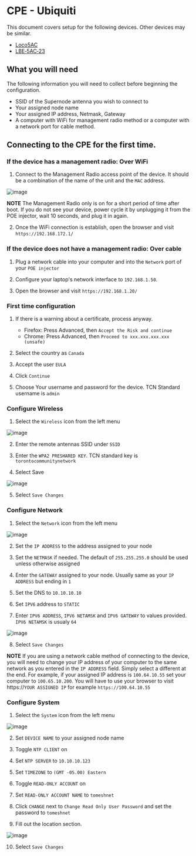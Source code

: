 # CPE - Ubiquiti

This document covers setup for the following devices. Other devices may be similar.

- [Loco5AC](https://www.ui.com/airmax/nanostation-ac/)
- [LBE‑5AC‑23](https://www.ui.com/airmax/litebeam-ac/)

## What you will need

The following information you will need to collect before beginning  the configuration.

- SSID of the Supernode antenna you wish to connect to
- Your assigned node name
- Your assigned IP address, Netmask, Gateway
- A computer with WiFi for management radio method or a computer with a network port for cable method.


## Connecting to the CPE for the first time.

### If the device has a management radio: Over WiFi

1. Connect to the Management Radio access point of the device. It should be a combination of the name of the unit and the `MAC` address.

![image](./images/hardware-cpe-management-wifi.jpg)

**NOTE** The Management Radio only is on for a short period of time after boot. If you do not see your device, power cycle it by unplugging it from the POE injector, wait 10 seconds, and plug it in again.

2. Once the WiFi connection is establish, open the browser and visit `https://192.168.172.1/`

### If the device does not have a management radio: Over cable

1. Plug a network cable into your computer and into the `Network` port of your `POE injector`

2. Configure your laptop's network interface to `192.168.1.50`.

3. Open the browser and visit `https://192.168.1.20/`

### First time configuration

1. If there is a warning about a certificate, process anyway.
    - Firefox: Press Advanced, then `Accept the Risk and continue`
    - Chrome: Press Advanced, then `Proceed to xxx.xxx.xxx.xxx (unsafe)`

2. Select the country as `Canada`

3. Accept the user `EULA`

4. Click `Continue`

5. Choose Your username and password for the device. TCN Standard username is `admin`

### Configure Wireless

1. Select the `Wireless` icon from the left menu

![image](./images/hardware-cpe-wireless-menu-item.jpg)

2. Enter the remote antennas SSID under `SSID`

3. Enter the `WPA2 PRESHARED KEY`. TCN standard key is `torontocommunitynetwork`

4. Select Save

![image](./images/hardware-cpe-config-wireless.jpg)

5. Select `Save Changes`

### Configure Network

1. Select the `Network` icon from the left menu

![image](./images/hardware-cpe-network-menu-item.jpg)

2. Set the `IP ADDRESS` to the address assigned to your node

3. Set the `NETMASK` if needed. The default of `255.255.255.0` should be used unless otherwise assigned

4. Enter the `GATEWAY` assigned to your node. Usually same as your `IP ADDRESS` but ending in `1`

5. Set the DNS to `10.10.10.10`

6. Set `IPV6` address to `STATIC`

7. Enter `IPV6 ADDRESS`, `IPV6 NETAMSK` and `IPV6 GATEWAY` to values provided. `IPV6 NETAMSK` is usualy `64`

![image](./images/hardware-cpe-config-network.jpg)

8. Select `Save Changes`

**NOTE** If you are using a network cable method of connecting to the device, you will need to change your IP address of your computer to the same network as you entered in the `IP ADDRESS` field. Simply select a different at the end. For example, if your assigned IP address is `100.64.10.55` set your computer to `100.65.10.200`. You will have to use your browser to visit https://`YOUR ASSIGNED IP` for example `https://100.64.10.55`

### Configure System

1. Select the `System` icon from the left menu

![image](./images/hardware-cpe-system-menu-item.jpg)

2. Set `DEVICE NAME` to your assigned node name

3. Toggle `NTP CLIENT` on

4. Set `NTP SERVER` to `10.10.10.123`

5. Set `TIMEZONE` to `(GMT -05.00) Eastern`

6. Toggle `READ-ONLY ACCOUNT` on

7. Set `READ-ONLY ACCOUNT NAME` to `tomeshnet`

8. Click `CHANGE` next to `Change Read Only User Password` and set the password to `tomeshnet`

9. Fill out the location section.

![image](./images/hardware-cpe-config-system.jpg)

10. Select `Save Changes`


